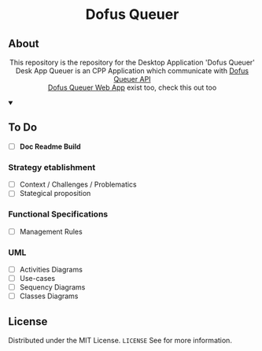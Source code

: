<h1 align="center">Dofus Queuer</h1>

## About

<p align="center">This repository is the repository for the Desktop Application 'Dofus Queuer'<br>
Desk App Queuer is an CPP Application which communicate with <a href='https://github.com/benjGam/DofusQueuer-API#readme'>Dofus Queuer API</a><br>
<a href='https://github.com/benjGam/DofusQueuer-WebApp#readme'>Dofus Queuer Web App</a> exist too, check this out too</p>

<details open>
<summary><h2>To Do</h2></summary>

- [ ] **Doc Readme Build**

<h3>Strategy etablishment</h3>

  - [ ] Context / Challenges / Problematics
  - [ ] Stategical proposition
<h3>Functional Specifications</h3>

  - [ ] Management Rules
<h3>UML</h3>

  - [ ] Activities Diagrams
  - [ ] Use-cases
  - [ ] Sequency Diagrams
  - [ ] Classes Diagrams

## License

Distributed under the MIT License. `LICENSE` See for more information.